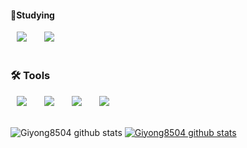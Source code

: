 ####  📝Studying
<div>
  <img src="https://img.shields.io/badge/Java-007396?style=flat-square&logo=Java&logoColor=white" style="height : auto; margin-left : 10px; margin-right : 10px;"/></a>&nbsp;
  <img src="https://img.shields.io/badge/html5-E34F26?style=flat-square&logo=html5&logoColor=white" style="height : auto; margin-left : 10px; margin-right : 10px;"/></a>&nbsp;
</div>

<br>

### 🛠️ Tools

<div>
  <img src="https://img.shields.io/badge/Intellij-000000?style=flat-square&logo=intellijidea&logoColor=white" style="height : auto; margin-left : 10px; margin-right : 10px;"/></a>&nbsp;
  <img src="https://img.shields.io/badge/eclipseide-6DB33F?style=flat-square&logo=eclipseide&logoColor=white" style="height : auto; margin-left : 10px; margin-right : 10px;"/></a>&nbsp;
  <img src="https://img.shields.io/badge/git-F05032?style=flat-square&logo=git&logoColor=white" style="height : auto; margin-left : 10px; margin-right : 10px;"/></a>&nbsp;
  <img src="https://img.shields.io/badge/github-181717?style=flat-square&logo=github&logoColor=white" style="height : auto; margin-left : 10px; margin-right : 10px;"/></a>&nbsp;
<br>
<br>

![Giyong8504 github stats](https://github-readme-stats.vercel.app/api?username=Giyong8504&show_icons=true)
[![Giyong8504 github stats](https://github-readme-stats.vercel.app/api/top-langs/?username=Giyong8504&show_icons=true&hide_border=true&title_color=004386&icon_color=004386&layout=compact)](https://github.com/Giyong8504)


<!--
[![Giyong8504 github stats](https://github-readme-stats.vercel.app/api/top-langs/?username=Giyong8504&show_icons=true&hide_border=true&title_color=004386&icon_color=004386&layout=compact)](https://github.com/Giyong8504)

<img src="https://img.shields.io/badge/MySQL-4479A1?style=flat-square&logo=MySQL&logoColor=white" style="height : auto; margin-left : 10px; margin-right : 10px;"/></a>&nbsp;
<img src="https://img.shields.io/badge/HTML5-E34F26?style=flat-square&logo=HTML5&logoColor=white" style="height : auto; margin-left : 10px; margin-right : 10px;"/></a>&nbsp;
<img src="https://img.shields.io/badge/CSS3-1572B6?style=flat-square&logo=CSS3&logoColor=white" style="height : auto; margin-left : 10px; margin-right : 10px;"/></a>&nbsp;
<img src="https://img.shields.io/badge/JavaScript-F7DF1E?style=flat-square&logo=JavaScript&logoColor=white" style="height : auto; margin-left : 10px; margin-right : 10px;"/></a>&nbsp;
**Giyong8504/Giyong8504** is a ✨ _special_ ✨ repository because its `README.md` (this file) appears on your GitHub profile.

Here are some ideas to get you started:

- 🔭 I’m currently working on ...
- 🌱 I’m currently learning ...
- 👯 I’m looking to collaborate on ...
- 🤔 I’m looking for help with ...
- 💬 Ask me about ...
- 📫 How to reach me: ...
- 😄 Pronouns: ...
- ⚡ Fun fact: ...
-->




